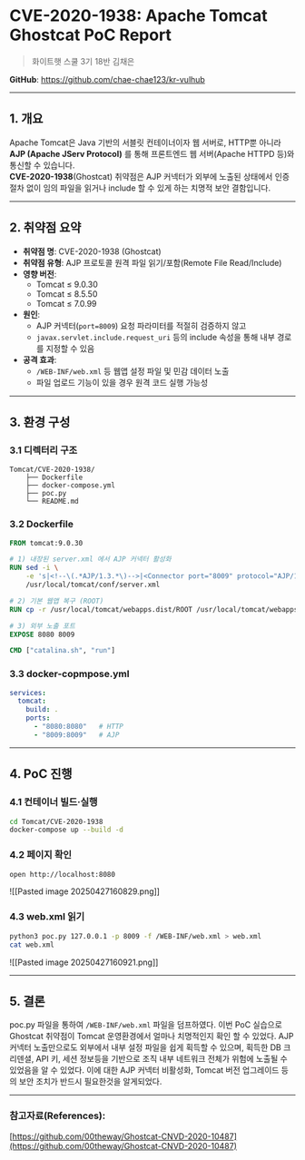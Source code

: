 # CVE-2020-1938: Apache Tomcat Ghostcat PoC Report

> 화이트햇 스쿨 3기 18반 김채은  
 
 **GitHub**: https://github.com/chae-chae123/kr-vulhub

---

## 1. 개요

Apache Tomcat은 Java 기반의 서블릿 컨테이너이자 웹 서버로, HTTP뿐 아니라 **AJP (Apache JServ Protocol)** 를 통해 프론트엔드 웹 서버(Apache HTTPD 등)와 통신할 수 있습니다.  
**CVE-2020-1938**(Ghostcat) 취약점은 AJP 커넥터가 외부에 노출된 상태에서 인증 절차 없이 임의 파일을 읽거나 include 할 수 있게 하는 치명적 보안 결함입니다.

---

## 2. 취약점 요약

- **취약점 명**: CVE-2020-1938 (Ghostcat)  
- **취약점 유형**: AJP 프로토콜 원격 파일 읽기/포함(Remote File Read/Include)  
- **영향 버전**:  
  - Tomcat ≤ 9.0.30  
  - Tomcat ≤ 8.5.50  
  - Tomcat ≤ 7.0.99  
- **원인**:  
  - AJP 커넥터(`port=8009`) 요청 파라미터를 적절히 검증하지 않고  
  - `javax.servlet.include.request_uri` 등의 include 속성을 통해 내부 경로를 지정할 수 있음  
- **공격 효과**:  
  - `/WEB-INF/web.xml` 등 웹앱 설정 파일 및 민감 데이터 노출  
  - 파일 업로드 기능이 있을 경우 원격 코드 실행 가능성

---

## 3. 환경 구성

### 3.1 디렉터리 구조
```
Tomcat/CVE-2020-1938/ 
	├── Dockerfile 
	├── docker-compose.yml 
	├── poc.py 
	└── README.md
```
### 3.2 Dockerfile
```dockerfile
FROM tomcat:9.0.30

# 1) 내장된 server.xml 에서 AJP 커넥터 활성화
RUN sed -i \
    -e 's|<!--\(.*AJP/1.3.*\)-->|<Connector port="8009" protocol="AJP/1.3" redirectPort="8443" address="0.0.0.0" />|' \
    /usr/local/tomcat/conf/server.xml

# 2) 기본 웹앱 복구 (ROOT)
RUN cp -r /usr/local/tomcat/webapps.dist/ROOT /usr/local/tomcat/webapps/

# 3) 외부 노출 포트
EXPOSE 8080 8009

CMD ["catalina.sh", "run"]
```
### 3.3 docker-copmpose.yml
``` yaml
services:
  tomcat:
    build: .
    ports:
      - "8080:8080"   # HTTP
      - "8009:8009"   # AJP
```

---

## 4. PoC 진행

### 4.1 컨테이너 빌드·실행

```bash
cd Tomcat/CVE-2020-1938 
docker-compose up --build -d
```
### 4.2 페이지 확인
``` bash
open http://localhost:8080
```
![[Pasted image 20250427160829.png]]
### 4.3 web.xml 읽기 
``` bash
python3 poc.py 127.0.0.1 -p 8009 -f /WEB-INF/web.xml > web.xml
cat web.xml
```
![[Pasted image 20250427160921.png]]

---

## 5. 결론 
poc.py 파일을 통하여 `/WEB-INF/web.xml` 파일을 덤프하였다. 이번 PoC 실습으로 Ghostcat 취약점이 Tomcat 운영환경에서 얼마나 치명적인지 확인 할 수 있었다.
AJP 커넥터 노출만으로도 외부에서 내부 설정 파일을 쉽게 획득할 수 있으며, 획득한 DB 크리덴셜, API 키, 세션 정보등을 기반으로 조직 내부 네트워크 전체가 위험에 노출될 수 있었음을 알 수 있었다.
이에 대한 AJP 커넥터 비활성화, Tomcat 버전 업그레이드 등의 보안 조치가 반드시 필요한것을 알게되었다.

---

### 참고자료(References):
[https://github.com/00theway/Ghostcat-CNVD-2020-10487](https://github.com/00theway/Ghostcat-CNVD-2020-10487)
